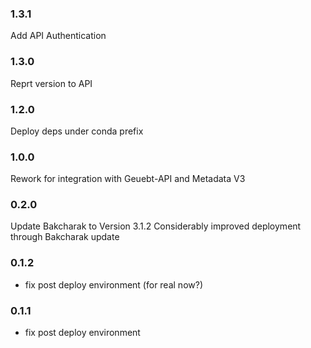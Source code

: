 ### 1.3.1

Add API Authentication

### 1.3.0 

Reprt version to API

### 1.2.0

Deploy deps under conda prefix

### 1.0.0

Rework for integration with Geuebt-API and Metadata V3

### 0.2.0

Update Bakcharak to Version 3.1.2
Considerably improved deployment through Bakcharak update

### 0.1.2

- fix post deploy environment (for real now?)

### 0.1.1

- fix post deploy environment